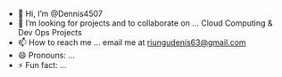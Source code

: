 - 👋 Hi, I’m @Dennis4507
- 💞️ I’m looking for projects and to collaborate on ... Cloud Computing & Dev Ops Projects
- 📫 How to reach me ... email me at riungudenis63@gmail.com
- 😄 Pronouns: ...
- ⚡ Fun fact: ...

<!---
Dennis4507/Dennis4507 is a ✨ special ✨ repository because its `README.md` (this file) appears on your GitHub profile.
You can click the Preview link to take a look at your changes.
--->
